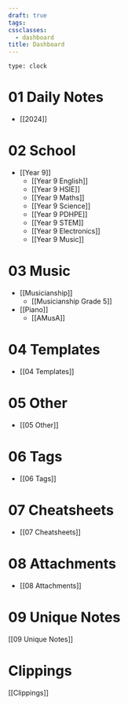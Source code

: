 ```yaml
---
draft: true
tags: 
cssclasses:
  - dashboard
title: Dashboard
---
```

```widgets
type: clock
```

# 01 Daily Notes

- [[2024]]

# 02 School

- [[Year 9]]
 	- [[Year 9 English]]
 	- [[Year 9 HSIE]]
 	- [[Year 9 Maths]]
 	- [[Year 9 Science]]
 	- [[Year 9 PDHPE]]
 	- [[Year 9 STEM]]
 	- [[Year 9 Electronics]]
 	- [[Year 9 Music]]

# 03 Music

- [[Musicianship]]
 	- [[Musicianship Grade 5]]
- [[Piano]]
 	- [[AMusA]]

# 04 Templates

- [[04 Templates]]

# 05 Other

- [[05 Other]]

# 06 Tags

- [[06 Tags]]

# 07 Cheatsheets

- [[07 Cheatsheets]]

# 08 Attachments

- [[08 Attachments]]

# 09 Unique Notes

[[09 Unique Notes]]

# Clippings

[[Clippings]]
